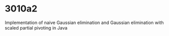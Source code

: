# 3010a2
Implementation of naive Gaussian elimination and Gaussian elimination with scaled partial pivoting in Java

